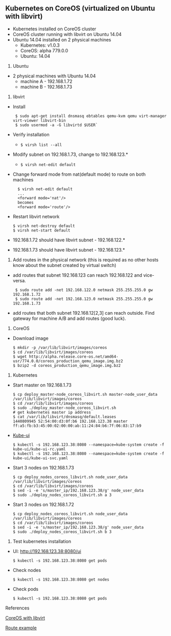 ## Kubernetes on CoreOS (virtualized on Ubuntu with libvirt)

 - Kubernetes installed on CoreOS cluster
 - CoreOS cluster running with libvirt on Ubuntu 14.04
 - Ubuntu 14.04 installed on 2 physical machines
   - Kubernetes: v1.0.3
   - CoreOS: alpha 779.0.0
   - Ubuntu: 14.04

1. Ubuntu
 - 2 physical machines with Ubuntu 14.04
    * machine A - 192.168.1.72
    * machine B - 192.168.1.73
1. libvirt
 - Install

    ```
     $ sudo apt-get install dnsmasq ebtables qemu-kvm qemu virt-manager virt-viewer libvirt-bin
     $ sudo usermod -a -G libvirtd $USER`
    ```
 - Verify installation
   * `$ virsh list --all`
 - Modify subnet on 192.168.1.73, change to 192.168.123.*
   * `$ virsh net-edit default`
 - Change forward mode from nat(default mode) to route on both machines

    ```
      $ virsh net-edit default
      ...
      <forward mode='nat'/>
      becomes
      <forward mode='route'/>
    ```
 - Restart libvirt network

    ```
    $ virsh net-destroy default
    $ virsh net-start default
    ```
 - 192.168.1.72 should have libvirt subnet - 192.168.122.*
 - 192.168.1.73 should have libvirt subnet - 192.168.123.*

1. Add routes in the physical network (this is required as no other hosts know about the subnet created by virtual switch)
 - add routes that subnet 192.168.123 can reach 192.168.122 and vice-versa.

    ```
     $ sudo route add -net 192.168.122.0 netmask 255.255.255.0 gw 192.168.1.72
     $ sudo route add -net 192.168.123.0 netmask 255.255.255.0 gw 192.168.1.73
    ```
 - add routes that both subnet 192.168.12[2,3] can reach outside. Find gateway for machine A/B and add routes (good luck).

1. CoreOS
 - Download image

    ```
    $ mkdir -p /var/lib/libvirt/images/coreos
    $ cd /var/lib/libvirt/images/coreos
    $ wget http://alpha.release.core-os.net/amd64-usr/774.0.0/coreos_production_qemu_image.img.bz2
    $ bzip2 -d coreos_production_qemu_image.img.bz2
    ```
1. Kubernetes
 - Start master on 192.168.1.73

    ```
    $ cp deploy_master-node_coreos_libvirt.sh master-node_user_data  /var/lib/libvirt/images/coreos
    $ cd /var/lib/libvirt/images/coreos
    $ sudo ./deploy_master-node_coreos_libvirt.sh
    # get kubernetes master ip address
    $ cat /var/lib/libvirt/dnsmasq/default.leases
    1440809945 52:54:00:d3:0f:b6 192.168.123.38 master ff:a5:fb:b3:45:00:02:00:00:ab:11:24:84:b6:7f:06:83:17:b9
    ```
 - [Kube-ui](https://github.com/kubernetes/kubernetes/tree/v1.0.3/cluster/addons/kube-ui)

    ```
    $ kubectl -s 192.168.123.38:8080 --namespace=kube-system create -f kube-ui/kube-ui-rc.yaml
    $ kubectl -s 192.168.123.38:8080 --namespace=kube-system create -f kube-ui/kube-ui-svc.yaml
    ```
 - Start 3 nodes on 192.168.1.73

    ```
    $ cp deploy_nodes_coreos_libvirt.sh node_user_data  /var/lib/libvirt/images/coreos
    $ cd /var/lib/libvirt/images/coreos
    $ sed -i -e 's/master_ip/192.168.123.38/g' node_user_data
    $ sudo ./deploy_nodes_coreos_libvirt.sh a 3
    ```
 - Start 3 nodes on 192.168.1.72

    ```
    $ cp deploy_nodes_coreos_libvirt.sh node_user_data  /var/lib/libvirt/images/coreos
    $ cd /var/lib/libvirt/images/coreos
    $ sed -i -e 's/master_ip/192.168.123.38/g' node_user_data
    $ sudo ./deploy_nodes_coreos_libvirt.sh b 3
    ```
 
1. Test kubernetes installation
 * UI: http://192.168.123.38:8080/ui
 
     ```
     $ kubectl -s 192.168.123.38:8080 get pods
     ```
 * Check nodes

     ```
     $ kubectl -s 192.168.123.38:8080 get nodes
     ```
 * Check pods
 
     ```
     $ kubectl -s 192.168.123.38:8080 get pods
     ```


References

[CoreOS with libvirt](https://coreos.com/os/docs/latest/booting-with-libvirt.html)

[Route example](http://www.thegeekstuff.com/2012/04/route-examples/)
